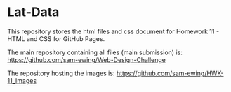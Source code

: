 # Lat-Data


This repository stores the html files and css document for Homework 11 - HTML and CSS for GitHub Pages.

The main repository containing all files (main submission) is: https://github.com/sam-ewing/Web-Design-Challenge

The repository hosting the images is: https://github.com/sam-ewing/HWK-11_Images

